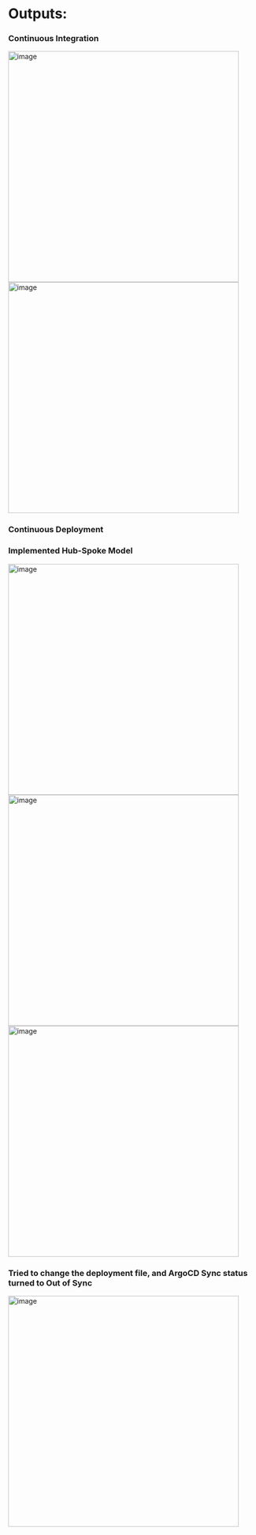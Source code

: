 <h1> Outputs: </h1>

<h3> Continuous Integration </h3>

<img width="468" alt="image" src="https://github.com/girishkumar2981/CI-CD_Pipeline_Jenkins/assets/61040201/0d998957-e284-43a4-b6d1-86704f89fdba">


<img width="468" alt="image" src="https://github.com/girishkumar2981/CI-CD_Pipeline_Jenkins/assets/61040201/236214b3-c172-41d5-b260-299df676b496">


<h3> Continuous Deployment </h3>

<h3> Implemented Hub-Spoke Model </h3>

<img width="468" alt="image" src="https://github.com/girishkumar2981/CI-CD_Pipeline_Jenkins/assets/61040201/e969bafa-4734-40b3-a539-0dcccdf6f667">


<img width="468" alt="image" src="https://github.com/girishkumar2981/CI-CD_Pipeline_Jenkins/assets/61040201/9e255c08-8187-492b-a824-3bbe4d01b5ae">


<img width="468" alt="image" src="https://github.com/girishkumar2981/CI-CD_Pipeline_Jenkins/assets/61040201/9fee7a7f-e55a-4872-8024-e6fe44ab7876">


<h3>Tried to change the deployment file, and ArgoCD Sync status turned to Out of Sync </h3>

<img width="468" alt="image" src="https://github.com/girishkumar2981/CI-CD_Pipeline_Jenkins/assets/61040201/64ab7d0a-519d-4b2c-8827-38632939e4b0">











